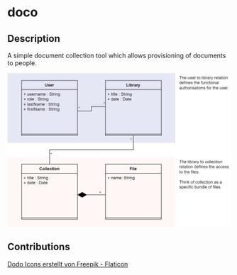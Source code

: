 # doco

## Description
A simple document collection tool which allows provisioning of documents to people.

![Overview](doc/overview.png)

## Contributions
<a href="https://www.flaticon.com/de/kostenlose-icons/dodo" title="dodo Icons">Dodo Icons erstellt von Freepik - Flaticon</a>
